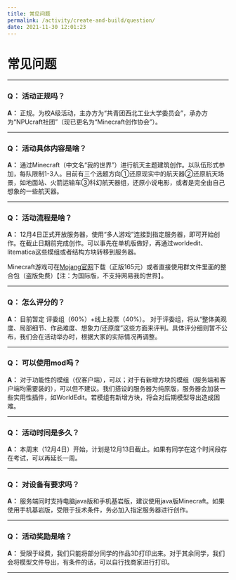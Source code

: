 ```yaml
---
title: 常见问题
permalink: /activity/create-and-build/question/
date: 2021-11-30 12:01:23
---
```



# 常见问题

---

### **Q：** 活动正规吗？

**A：** 正规。为校A级活动，主办方为“共青团西北工业大学委员会”，承办方为“NPUcraft社团”（现已更名为“Minecraft创作协会”）。

---

### **Q：** 活动具体内容是啥？

**A：** 通过Minecraft（中文名“我的世界”）进行航天主题建筑创作。以队伍形式参加，每队限制1-3人。目前有三个选题方向①还原现实中的航天器②还原航天场景，如地面站、火箭运输车③科幻航天器组，还原小说电影，或者是完全由自己想象的一些航天器。

---

### **Q：** 活动流程是啥？

**A：** 12月4日正式开放服务器，使用“多人游戏”连接到指定服务器，即可开始创作。在截止日期前完成创作。可以事先在单机版做好，再通过worldedit、litematica这些模组或者结构方块转移到服务器。

Minecraft游戏可在[Mojang官网](https://www.minecraft.net/)下载（正版165元）或者直接使用群文件里面的整合包（盗版免费）【注：为国际版，不支持网易我的世界】。

---

### **Q：** 怎么评分的？

**A：** 目前暂定 评委组（60%）+线上投票（40%）。 对于评委组，将从“整体美观度、局部细节、作品难度、想象力/还原度”这些方面来评判。具体评分细则暂不公布，我们会在活动举办时，根据大家的实际情况再调整。

---

### **Q：** 可以使用mod吗？

**A：** 对于功能性的模组（仅客户端），可以；对于有新增方块的模组（服务端和客户端均需要装的），可以但不建议。我们搭设的服务器为纯原版，服务器会加装一些实用性插件，如WorldEdit。若模组有新增方块，将会对后期模型导出造成困难。

---

### **Q：** 活动时间是多久？

**A：** 本周末（12月4日）开始，计划是12月13日截止。如果有同学在这个时间段存在考试，可以再延长一周。

---

### **Q：** 对设备有要求吗？

**A：** 服务端同时支持电脑java版和手机基岩版，建议使用java版Minecraft。如果使用手机基岩版，受限于技术条件，务必加入指定服务器进行创作。

---

### **Q：** 活动奖励是啥？

**A：** 受限于经费，我们只能将部分同学的作品3D打印出来。对于其余同学，我们会将模型文件导出，有条件的话，可以自行找商家进行打印。

---

 